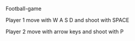 Football-game

Player 1 move with W A S D and shoot with SPACE

Player 2 move with arrow keys and shoot with P
